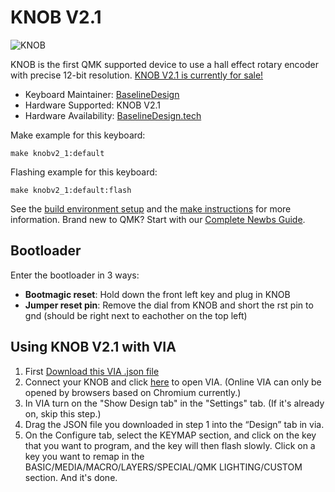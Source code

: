 # KNOB V2.1

![KNOB](https://github.com/user-attachments/assets/2c5d7582-cdef-45be-adfb-913d4c559ec1)




KNOB is the first QMK supported device to use a hall effect rotary encoder with precise 12-bit resolution. 
[KNOB V2.1 is currently for sale!](https://www.etsy.com/listing/1748096655/knob-v2-volume-media-controller)

* Keyboard Maintainer: [BaselineDesign](https://github.com/BaselineDesign)
* Hardware Supported: KNOB V2.1
* Hardware Availability: [BaselineDesign.tech](https://baselinedesign.tech/products/knobv21)

Make example for this keyboard:

    make knobv2_1:default

Flashing example for this keyboard:

    make knobv2_1:default:flash

See the [build environment setup](https://docs.qmk.fm/#/getting_started_build_tools) and the [make instructions](https://docs.qmk.fm/#/getting_started_make_guide) for more information. Brand new to QMK? Start with our [Complete Newbs Guide](https://docs.qmk.fm/#/newbs).

## Bootloader

Enter the bootloader in 3 ways:

* **Bootmagic reset**: Hold down the front left key and plug in KNOB
* **Jumper reset pin**: Remove the dial from KNOB and short the rst pin to gnd (should be right next to eachother on the top left)



## Using KNOB V2.1 with VIA
1. First [Download this VIA .json file](https://drive.google.com/uc?export=download&id=1IPoGg8PWFGqJwyo9-glygwBleMjgLrtM) 
2. Connect your KNOB and click [here](https://usevia.app/settings) to open VIA. (Online VIA can only be opened by browsers based on Chromium currently.)
3. In VIA turn on the "Show Design tab" in the "Settings" tab. (If it's already on, skip this step.)
4. Drag the JSON file you downloaded in step 1 into the “Design” tab in via.
5. On the Configure tab, select the KEYMAP section, and click on the key that you want to program, and the key will then flash slowly. Click on a key you want to remap in the BASIC/MEDIA/MACRO/LAYERS/SPECIAL/QMK LIGHTING/CUSTOM section. And it's done.

